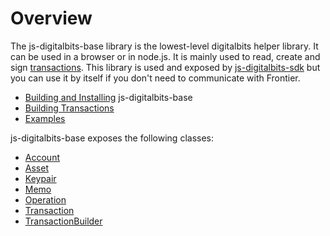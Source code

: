 # Overview

The js-digitalbits-base library is the lowest-level digitalbits helper library. It can be used in a browser or in node.js. It is mainly used to read, create and
sign [transactions](https://developers.digitalbits.io/guides/docs/guides/concepts/transactions). This library is used and exposed by
[js-digitalbits-sdk](https://github.com/xdbfoundation/js-digitalbits-sdk) but you can use it by itself if you don't need to communicate with Frontier.

* [Building and Installing](https://github.com/xdbfoundation/js-digitalbits-base#readme) js-digitalbits-base
* [Building Transactions](https://developers.digitalbits.io/reference/js-digitalbits-base/docs/reference/building-transactions)
* [Examples](https://developers.digitalbits.io/reference/js-digitalbits-sdk/docs/reference/examples)

js-digitalbits-base exposes the following classes:
* [Account](https://github.com/xdbfoundation/js-digitalbits-base/blob/master/src/account.js)
* [Asset](https://github.com/xdbfoundation/js-digitalbits-base/blob/master/src/asset.js)
* [Keypair](https://github.com/xdbfoundation/js-digitalbits-base/blob/master/src/keypair.js)
* [Memo](https://github.com/xdbfoundation/js-digitalbits-base/blob/master/src/memo.js)
* [Operation](https://github.com/xdbfoundation/js-digitalbits-base/blob/master/src/operation.js)
* [Transaction](https://github.com/xdbfoundation/js-digitalbits-base/blob/master/src/transaction.js)
* [TransactionBuilder](https://github.com/xdbfoundation/js-digitalbits-base/blob/master/src/transaction_builder.js)








